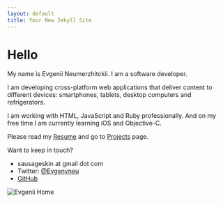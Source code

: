 ```yaml
---
layout: default
title: Your New Jekyll Site
---
```


# Hello

My name is Evgenii Neumerzhitckii. I am a software developer.

I am developing cross-platform web applications that deliver content to different devices: smartphones, tablets, desktop computers and refrigerators.

I am working with HTML, JavaScript and Ruby professionally. And on my free time I am currently learning iOS and Objective-C.

Please read my [Resume](/resume) and go to [Projects](/projects) page.

Want to keep in touch?

* sausageskin at gmail dot com
* Twitter: [@Evgenyneu](//twitter.com/Evgenyneu)
* [GitHub](//github.com/evgenyneu)



![Evgenii Home](/image/home.svg)